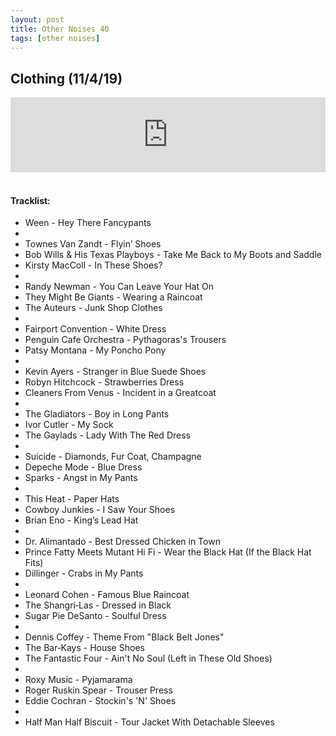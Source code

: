 ```yaml
---
layout: post
title: Other Noises 40
tags: [other noises]
---
```


## Clothing (11/4/19)

<iframe width="100%" height="120" src="https://www.mixcloud.com/widget/iframe/?hide_cover=1&feed=%2Fzero_cc%2Fother-noises-40-11419-clothing%2F" frameborder="0" ></iframe>
&nbsp;

#### Tracklist:

- Ween - Hey There Fancypants
- 
- Townes Van Zandt - Flyin’ Shoes
- Bob Wills & His Texas Playboys - Take Me Back to My Boots and Saddle
- Kirsty MacColl - In These Shoes?
- 
- Randy Newman - You Can Leave Your Hat On
- They Might Be Giants - Wearing a Raincoat
- The Auteurs - Junk Shop Clothes
- 
- Fairport Convention - White Dress
- Penguin Cafe Orchestra - Pythagoras's Trousers
- Patsy Montana - My Poncho Pony
- 
- Kevin Ayers - Stranger in Blue Suede Shoes
- Robyn Hitchcock - Strawberries Dress
- Cleaners From Venus - Incident in a Greatcoat
- 
- The Gladiators - Boy in Long Pants
- Ivor Cutler - My Sock
- The Gaylads - Lady With The Red Dress
- 
- Suicide - Diamonds, Fur Coat, Champagne
- Depeche Mode - Blue Dress
- Sparks - Angst in My Pants
- 
- This Heat - Paper Hats
- Cowboy Junkies - I Saw Your Shoes
- Brian Eno - King’s Lead Hat
- 
- Dr. Alimantado - Best Dressed Chicken in Town
- Prince Fatty Meets Mutant Hi Fi - Wear the Black Hat (If the Black Hat Fits)
- Dillinger - Crabs in My Pants
- 
- Leonard Cohen - Famous Blue Raincoat
- The Shangri‐Las - Dressed in Black
- Sugar Pie DeSanto - Soulful Dress
- 
- Dennis Coffey - Theme From "Black Belt Jones"
- The Bar‐Kays - House Shoes
- The Fantastic Four - Ain't No Soul (Left in These Old Shoes)
- 
- Roxy Music - Pyjamarama
- Roger Ruskin Spear - Trouser Press
- Eddie Cochran - Stockin's 'N' Shoes
- 
- Half Man Half Biscuit - Tour Jacket With Detachable Sleeves